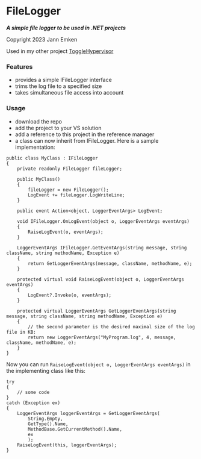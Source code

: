  # FileLogger
 ***A simple file logger to be used in .NET projects***
 
 Copyright 2023 Jann Emken
 
 Used in my other project [ToggleHypervisor](https://github.com/q-g-j/ToggleHypervisor)
 
 ### Features
 - provides a simple IFileLogger interface
 - trims the log file to a specified size
 - takes simultaneous file access into account
 
 ### Usage
 - download the repo
 - add the project to your VS solution
 - add a reference to this project in the reference manager
 - a class can now inherit from IFileLogger.  Here is a sample implementation:
```
public class MyClass : IFileLogger
{
    private readonly FileLogger fileLogger;
    
    public MyClass()
    {
        fileLogger = new FileLogger();
        LogEvent += fileLogger.LogWriteLine;
    }
    
    public event Action<object, LoggerEventArgs> LogEvent;

    void IFileLogger.OnLogEvent(object o, LoggerEventArgs eventArgs)
    {
        RaiseLogEvent(o, eventArgs);
    }

    LoggerEventArgs IFileLogger.GetEventArgs(string message, string className, string methodName, Exception e)
    {
        return GetLoggerEventArgs(message, className, methodName, e);
    }

    protected virtual void RaiseLogEvent(object o, LoggerEventArgs eventArgs)
    {
        LogEvent?.Invoke(o, eventArgs);
    }

    protected virtual LoggerEventArgs GetLoggerEventArgs(string message, string className, string methodName, Exception e)
    {
        // the second parameter is the desired maximal size of the log file in KB:
        return new LoggerEventArgs("MyProgram.log", 4, message, className, methodName, e);
    }
}
```

Now you can run ```RaiseLogEvent(object o, LoggerEventArgs eventArgs)``` in the implementing class like this:
```
try
{
    // some code
}
catch (Exception ex)
{
    LoggerEventArgs loggerEventArgs = GetLoggerEventArgs(
        String.Empty,
        GetType().Name,
        MethodBase.GetCurrentMethod().Name,
        ex
        );
    RaiseLogEvent(this, loggerEventArgs);
}
```
